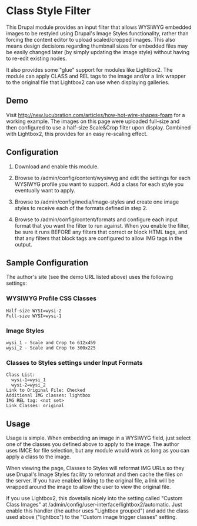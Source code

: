 Class Style Filter
==================

This Drupal module provides an input filter that allows WYSIWYG embedded images
to be restyled using Drupal's Image Styles functionality, rather than forcing
the content editor to upload scaled/cropped images. This also means design
decisions regarding thumbnail sizes for embedded files may be easily changed
later (by simply updating the image style) without having to re-edit existing
nodes.

It also provides some "glue" support for modules like Lightbox2. The module
can apply CLASS and REL tags to the image and/or a link wrapper to the original
file that Lightbox2 can use when displaying galleries.

Demo
----
Visit http://new.lucubration.com/articles/how-hot-wire-shapes-foam for a
working example. The images on this page were uploaded full-size and then
configured to use a half-size Scale&Crop filter upon display. Combined with
Lightbox2, this provides for an easy re-scaling effect.

Configuration
-------------
1. Download and enable this module.

2. Browse to /admin/config/content/wysiwyg and edit the settings for each
   WYSIWYG profile you want to support. Add a class for each style you
   eventually want to apply.

3. Browse to /admin/config/media/image-styles and create one image styles to
   receive each of the formats defined in step 2.

4. Browse to /admin/config/content/formats and configure each input format that
   you want the filter to run against. When you enable the filter, be sure it
   runs BEFORE any filters that correct or block HTML tags, and that any filters
   that block tags are configured to allow IMG tags in the output.
   
Sample Configuration
--------------------
The author's site (see the demo URL listed above) uses the following settings:

### WYSIWYG Profile CSS Classes

    Half-size WYSI=wysi-2
    Full-size WYSI=wysi-1

### Image Styles

    wysi_1 - Scale and Crop to 612x459
    wysi_2 - Scale and Crop to 300x225

### Classes to Styles settings under Input Formats

    Class List:
      wysi-1=wysi_1
      wysi-2=wysi_2
    Link to Original File: Checked
    Additional IMG classes: lightbox
    IMG REL tag: <not set>
    Link Classes: original
     
Usage
-----
Usage is simple. When embedding an image in a WYSIWYG field, just select one of
the classes you defined above to apply to the image. The author uses IMCE
for file selection, but any module would work as long as you can apply a class
to the image.

When viewing the page, Classes to Styles will reformat IMG URLs so they use
Drupal's Image Styles facility to reformat and then cache the files on the
server. If you have enabled linking to the original file, a link will be wrapped
around the image to allow the user to view the original file.

If you use Lightbox2, this dovetails nicely into the setting called
"Custom Class Images" at /admin/config/user-interface/lightbox2/automatic.
Just enable this handler (the author uses "Lightbox grouped") and add the class
used above ("lightbox") to the "Custom image trigger classes" setting.
